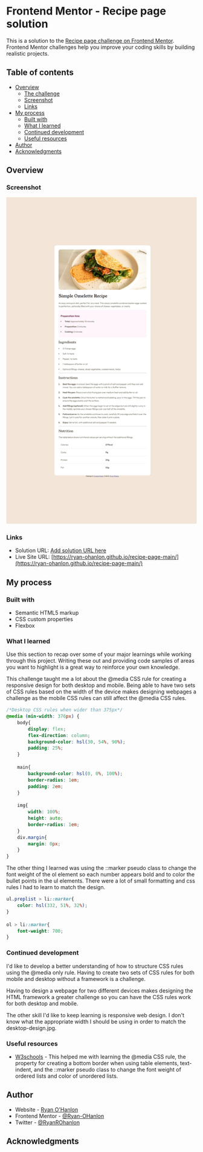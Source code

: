 # Frontend Mentor - Recipe page solution

This is a solution to the [Recipe page challenge on Frontend Mentor](https://www.frontendmentor.io/challenges/recipe-page-KiTsR8QQKm). Frontend Mentor challenges help you improve your coding skills by building realistic projects. 

## Table of contents

- [Overview](#overview)
  - [The challenge](#the-challenge)
  - [Screenshot](#screenshot)
  - [Links](#links)
- [My process](#my-process)
  - [Built with](#built-with)
  - [What I learned](#what-i-learned)
  - [Continued development](#continued-development)
  - [Useful resources](#useful-resources)
- [Author](#author)
- [Acknowledgments](#acknowledgments)

## Overview

### Screenshot

![screenshot](./screenshot.jpeg)

### Links

- Solution URL: [Add solution URL here](https://your-solution-url.com)
- Live Site URL: [https://ryan-ohanlon.github.io/recipe-page-main/](https://ryan-ohanlon.github.io/recipe-page-main/)

## My process

### Built with

- Semantic HTML5 markup
- CSS custom properties
- Flexbox

### What I learned

Use this section to recap over some of your major learnings while working through this project. Writing these out and providing code samples of areas you want to highlight is a great way to reinforce your own knowledge.

This challenge taught me a lot about the @media CSS rule for creating a responsive design for both desktop and mobile. Being able to have two sets of CSS rules based on the width of the device makes designing webpages a challenge as the mobile CSS rules can still affect the @media CSS rules.

```css
/*Desktop CSS rules when wider than 375px*/
@media (min-width: 376px) {
    body{
        display: flex;
        flex-direction: column;    
        background-color: hsl(30, 54%, 90%);
        padding: 25%;
    }

    main{
        background-color: hsl(0, 0%, 100%);
        border-radius: 1em;    
        padding: 2em;
    }

    img{
        width: 100%;
        height: auto;
        border-radius: 1em;
    }
    div.margin{
        margin: 0px;
    }
}
```
The other thing I learned was using the ::marker pseudo class to change the font weight of the ol element so each number appears bold and to color the bullet points in the ul elements. There were a lot of small formatting and css rules I had to learn to match the design.

```css
ul.preplist > li::marker{
    color: hsl(332, 51%, 32%);
}

ol > li::marker{
    font-weight: 700;
}
```

### Continued development

I'd like to develop a better understanding of how to structure CSS rules using the @media only rule. Having to create two sets of CSS rules for both mobile and desktop without a framework is a challenge.

Having to design a webpage for two different devices makes designing the HTML framework a greater challenge so you can have the CSS rules work for both desktop and mobile.

The other skill I'd like to keep learning is responsive web design. I don't know what the appropriate width I should be using in order to match the desktop-design.jpg.

### Useful resources

- [W3schools](https://www.w3schools.com/css/default.asp) - This helped me with learning the @media CSS rule, the property for creating a bottom border when using table elements, text-indent, and the ::marker pseudo class to change the font weight of ordered lists and color of unordered lists.

## Author

- Website - [Ryan O'Hanlon](https://ryan-ohanlon.github.io/)
- Frontend Mentor - [@Ryan-OHanlon](https://www.frontendmentor.io/profile/Ryan-OHanlon)
- Twitter - [@RyanROhanlon](https://x.com/RyanROHanlon)

## Acknowledgments
